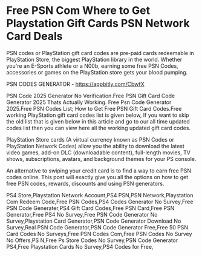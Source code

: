 # Free PSN Com Where to Get Playstation Gift Cards PSN Network Card Deals

PSN codes or PlayStation gift card codes are pre-paid cards redeemable in PlayStation Store, the biggest PlayStation library in the world. Whether you're an E-Sports athlete or a N00b, earning some free PSN Codes, accessories or games on the PlayStation store gets your blood pumping.

PSN CODES GENERATOR - https://appbitly.com/CbwfX

PSN Code 2025 Generator No Verification.Free PSN Gift Card Code Generator 2025 Thats Actually Working. Free Psn Code Generator 2025.Free PSN Codes List; How to Get Free PSN Gift Card Codes.Free working PlayStation gift card codes list is given below, If you want to skip the old list that is given below in this article and go to our all time updated codes list then you can view here all the working updated gift card codes.

PlayStation Store cards (A virtual currency known as PSN Codes or PlayStation Network Codes) allow you the ability to download the latest video games, add-on DLC (downloadable content), full-length movies, TV shows, subscriptions, avatars, and background themes for your PS console.

An alternative to swiping your credit card is to find a way to earn free PSN codes online. This post will exactly give you all the options on how to get free PSN codes, rewards, discounts and using PSN generators.

PS4 Store,Playstation Network Account,PS4 PSN,PSN Network,Playstation Com Redeem Code,Free PSN Codes,PS4 Codes Generator No Survey,Free PSN Code Generater,PS4 Gift Card Codes,Free PSN Card,Free PSN Generator,Free PS4 No Survey,Free PSN Code Generator No Survey,Playstation Card Generator,PSN Code Generator Download No Survey,Real PSN Code Generator,PSN Code Generator Free,Free 50 PSN Card Codes No Surveys,Free PSN Codes Com,Free PSN Codes No Survey No Offers,PS N,Free Ps Store Codes No Survey,PSN Code Generator PS4,Free Playstation Cards No Survey,PS4 Codes for Free,

